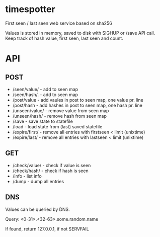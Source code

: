 # timespotter
First seen / last seen web service based on sha256

Values is stored in memory, saved to disk with SIGHUP or /save API call.
Keep track of hash value, first seen, last seen and count.


# API

## POST
* /seen/value/<value>      - add <value> to seen map
* /seen/hash/<hash>.       - add <hash> to seen map
* /post/value              - add vaules in post to seen map, one value pr. line
* /post/hash               - add hashes in post to seen map, one hash pr. line
* /unseen/value/<value>    - remove value from seen map
* /unseen/hash/<hash>      - remove hash from seen map
* /save                    - save state to statefile
* /load                    - load state from (last) saved statefile
* /expire/first/<limit>    - remove all entries with firstseen < limit (unixtime)
* /expire/last/<limit>     - remove all entries with lastseen < limit  (unixtime)

## GET
* /check/value/<value>    - check if value is seen
* /check/hash/<hash>      - check if hash is seen
* /info                   - list info
* /dump                   - dump all entries

## DNS

Values can be queried by DNS.

Query: <0-31>.<32-63>.some.random.name
  
If found, return 127.0.0.1, if not SERVFAIL
  
